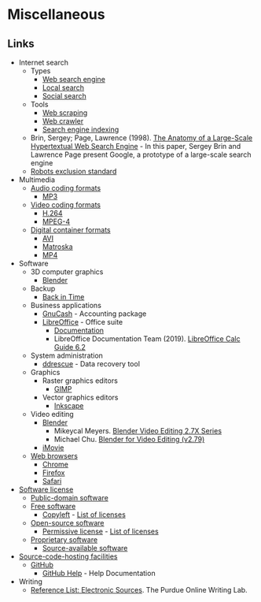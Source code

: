 # Miscellaneous

## Links

- Internet search
  - Types
    - [Web search engine](https://en.wikipedia.org/wiki/Web_search_engine)
    - [Local search](https://en.wikipedia.org/wiki/Local_search_(Internet))
    - [Social search](https://en.wikipedia.org/wiki/Social_search)
  - Tools
    - [Web scraping](https://en.wikipedia.org/wiki/Web_scraping)
    - [Web crawler](https://en.wikipedia.org/wiki/Web_crawler)
    - [Search engine indexing](https://en.wikipedia.org/wiki/Search_engine_indexing)
  - Brin, Sergey; Page, Lawrence (1998). [The Anatomy of a Large-Scale Hypertextual Web Search Engine](http://infolab.stanford.edu/~backrub/google.html) -  In this paper, Sergey Brin and Lawrence Page present Google, a prototype of a large-scale search engine
  - [Robots exclusion standard](https://en.wikipedia.org/wiki/Robots_exclusion_standard)
- Multimedia
  - [Audio coding formats](https://en.wikipedia.org/wiki/Audio_coding_format)
    - [MP3](https://en.wikipedia.org/wiki/MP3)
  - [Video coding formats](https://en.wikipedia.org/wiki/Video_coding_format)
    - [H.264](https://en.wikipedia.org/wiki/Advanced_Video_Coding)
    - [MPEG-4](https://en.wikipedia.org/wiki/MPEG-4)
  - [Digital container formats](https://en.wikipedia.org/wiki/Digital_container_format)
    - [AVI](https://en.wikipedia.org/wiki/Audio_Video_Interleave)
    - [Matroska](https://en.wikipedia.org/wiki/Matroska)
    - [MP4](https://en.wikipedia.org/wiki/MPEG-4_Part_14)
- Software
  - 3D computer graphics
    - [Blender](https://en.wikipedia.org/wiki/Blender_(software))
  - Backup
    - [Back in Time](https://en.wikipedia.org/wiki/Back_in_Time_(Linux_software))
  - Business applications
    - [GnuCash](https://en.wikipedia.org/wiki/GnuCash) - Accounting package
    - [LibreOffice](https://en.wikipedia.org/wiki/LibreOffice) - Office suite
      - [Documentation](https://documentation.libreoffice.org/en/english-documentation/)
      - LibreOffice Documentation Team (2019). [LibreOffice Calc Guide 6.2](https://wiki.documentfoundation.org/images/c/c2/CG62-CalcGuide.pdf)
  - System administration
    - [ddrescue](https://en.wikipedia.org/wiki/Ddrescue) - Data recovery tool
  - Graphics
    - Raster graphics editors
      - [GIMP](https://en.wikipedia.org/wiki/GIMP)
    - Vector graphics editors
      - [Inkscape](https://en.wikipedia.org/wiki/Inkscape)
  - Video editing
    - [Blender](https://en.wikipedia.org/wiki/Blender_(software))
      - Mikeycal Meyers. [Blender Video Editing 2.7X Series](https://www.youtube.com/watch?v=UEIkIrYQYYY&list=PLjyuVPBuorqIhlqZtoIvnAVQ3x18sNev4)
      - Michael Chu. [Blender for Video Editing (v2.79)](https://www.youtube.com/watch?v=a18EHEYhBf4&list=PLA-ADVxROXnDhrGzKdDvFwRtzFKdAYN-m)
    - [iMovie](https://en.wikipedia.org/wiki/IMovie)
  - [Web browsers](https://en.wikipedia.org/wiki/Web_browser)
    - [Chrome](https://en.wikipedia.org/wiki/Google_Chrome)
    - [Firefox](https://en.wikipedia.org/wiki/Mozilla_Firefox)
    - [Safari](https://en.wikipedia.org/wiki/Safari_(web_browser))
- [Software license](https://en.wikipedia.org/wiki/Software_license)
  - [Public-domain software](https://en.wikipedia.org/wiki/Public_domain_software)
  - [Free software](https://en.wikipedia.org/wiki/Free_software)
    - [Copyleft](https://en.wikipedia.org/wiki/Copyleft) - [List of licenses](https://en.wikipedia.org/wiki/Category:Copyleft_software_licenses)
  - [Open-source software](https://en.wikipedia.org/wiki/Open-source_software)
    - [Permissive license](https://en.wikipedia.org/wiki/Permissive_software_license) - [List of licenses](https://en.wikipedia.org/wiki/Category:Permissive_software_licenses)
  - [Proprietary software](https://en.wikipedia.org/wiki/Proprietary_software)
    - [Source-available software](https://en.wikipedia.org/wiki/Source-available_software)
- [Source-code-hosting facilities](https://en.wikipedia.org/wiki/Comparison_of_source-code-hosting_facilities)
  - [GitHub](https://en.wikipedia.org/wiki/GitHub)
    - [GitHub Help](https://help.github.com/en) - Help Documentation
- Writing
  - [Reference List: Electronic Sources](https://owl.purdue.edu/owl/research_and_citation/apa_style/apa_formatting_and_style_guide/reference_list_electronic_sources.html). The Purdue Online Writing Lab.
